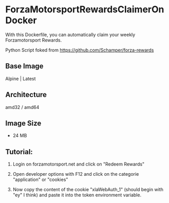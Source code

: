 # ForzaMotorsportRewardsClaimerOnDocker

With this Dockerfile, you can automatically claim your weekly Forzamotorsport Rewards.

Python Script foked from https://github.com/Schamper/forza-rewards

## Base Image
Alpine | Latest

## Architecture
amd32 / amd64

## Image Size
- 24 MB

## Tutorial:

1. Login on forzamotorsport.net and click on "Redeem Rewards"

2. Open developer options with F12 and click on the categorie "application" or "cookies"

3. Now copy the content of the cookie "xlaWebAuth_1" (should begin with "ey" I think) and paste it into the token environment variable.
